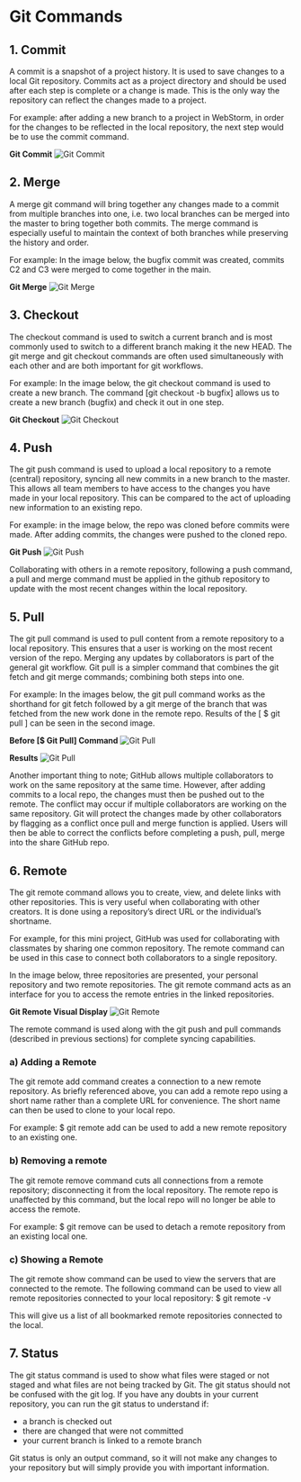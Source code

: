 # Git Commands
## 1. Commit
A commit is a snapshot of a project history. It is used to save changes to a local Git repository. Commits act as a project directory and should be used after each step is complete or a change is made. This is the only way the repository can reflect the changes made to a project.

For example: after adding a new branch to a project in WebStorm, in order for the changes to be reflected in the local repository, the next step would be to use the commit command.

**Git Commit**
![Git Commit](/Images/Git-Commit.png)


## 2. Merge
A merge git command will bring together any changes made to a commit from multiple branches into one, i.e. two local branches can be merged into the master to bring together both commits. The merge command is especially useful to maintain the context of both branches while preserving the history and order.

For example: In the image below, the bugfix commit was created, commits C2 and C3 were merged to come together in the main. 

**Git Merge**
![Git Merge](/Images/Git-Merge.png)

## 3. Checkout
The checkout command is used to switch a current branch and is most commonly used to switch to a different branch making it the new HEAD. The git merge and git checkout commands are often used simultaneously with each other and are both important for git workflows.

For example: In the image below, the git checkout command is used to create a new branch. The command [git checkout -b bugfix] allows us to create a new branch (bugfix) and check it out in one step.

**Git Checkout**
![Git Checkout](/Images/Git-Checkout.png)


## 4. Push
The git push command is used to upload a local repository to a remote (central) repository, syncing all new commits in a new branch to the master. This allows all team members to have access to the changes you have made in your local repository. This can be compared to the act of uploading new information to an existing repo.

For example: in the image below, the repo was cloned before commits were made. After adding commits, the changes were pushed to the cloned repo.

**Git Push**
![Git Push](/Images/Git-Push.png)

Collaborating with others in a remote repository, following a push command, a pull and merge command must be applied in the github repository to update with the most recent changes within the local repository.


## 5. Pull
The git pull command is used to pull content from a remote repository to a local repository. This ensures that a user is working on the most recent version of the repo. Merging any updates by collaborators is part of the general git workflow. Git pull is a simpler command that combines the git fetch and git merge commands; combining both steps into one.

For example: In the images below, the git pull command works as the shorthand for git fetch followed by a git merge of the branch that was fetched from the new work done in the remote repo. Results of the [ $ git pull ] can be seen in the second image.

**Before [$ Git Pull] Command**
![Git Pull](/Images/Git-Pull-1.png)

**Results**
![Git Pull](/Images/Git-Pull-2.png)

Another important thing to note; GitHub allows multiple collaborators to work on the same repository at the same time. However, after adding commits to a local repo, the changes must then be pushed out to the remote. The conflict may occur if multiple collaborators are working on the same repository. Git will protect the changes made by other collaborators by flagging as a conflict once pull and merge function is applied. Users will then be able to correct the conflicts before completing a push, pull, merge into the share GitHub repo. 


## 6. Remote
The git remote command allows you to create, view, and delete links with other repositories. This is very useful when collaborating with other creators. It is done using a repository’s direct URL or the individual’s shortname.

For example, for this mini project, GitHub was used for collaborating with classmates by sharing one common repository. The remote command can be used in this case to connect both collaborators to a single repository.

In the image below, three repositories are presented, your personal repository and two remote repositories. The git remote command acts as an interface for you to access the remote entries in the linked repositories.

**Git Remote Visual Display**
![Git Remote](/Images/Git-remote-visual.PNG)

The remote command is used along with the git push and pull commands (described in previous sections) for complete syncing capabilities.

### a) Adding a Remote
The git remote add command creates a connection to a new remote repository. As briefly referenced above, you can add a remote repo using a short name rather than a complete URL for convenience. The short name can then be used to clone to your local repo.

For example: $ git remote add <name> <url> can be used to add a new remote repository to an existing one.

### b) Removing a remote
The git remote remove command cuts all connections from a remote repository; disconnecting it from the local repository. The remote repo is unaffected by this command, but the local repo will no longer be able to access the remote.

For example: $ git remove <name> can be used to detach a remote repository from an existing local one.

### c) Showing a Remote
The git remote show command can be used to view the servers that are connected to the remote. The following command can be used to view all remote repositories connected to your local repository:  $ git remote -v

This will give us a list of all bookmarked remote repositories connected to the local. 


## 7. Status
The git status command is used to show what files were staged or not staged and what files are not being tracked by Git. The git status should not be confused with the git log. If you have any doubts in your current repository, you can run the git status to understand if:
* a branch is checked out
* there are changed that were not committed
* your current branch is linked to a remote branch

Git status is only an output command, so it will not make any changes to your repository but will simply provide you with important information. 

